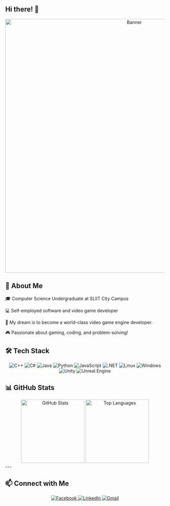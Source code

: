 Hi there! 👋
---

<div align="center">
  <img src="https://raw.githubusercontent.com/DilanSriyantha/DilanSriyantha/main/assets/banner.gif" alt="Banner" width="800">
</div> 

🌟 About Me
---

🎓 Computer Science Undergraduate at SLIIT City Campus

💻 Self-employed software and video game developer

🚀 My dream is to become a world-class video game engine developer.

🎮 Passionate about gaming, coding, and problem-solving!


🛠️ Tech Stack
---

<div align="center">
  <img src="https://img.shields.io/badge/C++-00599C?style=for-the-badge&logo=c%2B%2B&logoColor=white" alt="C++">  
  <img src="https://img.shields.io/badge/C%23-239120?style=for-the-badge&logo=c-sharp&logoColor=white" alt="C#">  
  <img src="https://img.shields.io/badge/Java-007396?style=for-the-badge&logo=java&logoColor=white" alt="Java">  
  <img src="https://img.shields.io/badge/Python-3776AB?style=for-the-badge&logo=python&logoColor=white" alt="Python">  
  <img src="https://img.shields.io/badge/JavaScript-F7DF1E?style=for-the-badge&logo=javascript&logoColor=black" alt="JavaScript">  
  <img src="https://img.shields.io/badge/.NET-512BD4?style=for-the-badge&logo=dotnet&logoColor=white" alt=".NET">  
  <img src="https://img.shields.io/badge/Linux-FCC624?style=for-the-badge&logo=linux&logoColor=black" alt="Linux">  
  <img src="https://img.shields.io/badge/Windows-0078D6?style=for-the-badge&logo=windows&logoColor=white" alt="Windows">  
  <img src="https://img.shields.io/badge/Unity-000000?style=for-the-badge&logo=unity&logoColor=white" alt="Unity">  
  <img src="https://img.shields.io/badge/Unreal%20Engine-313131?style=for-the-badge&logo=unreal%20engine&logoColor=white" alt="Unreal Engine">  
</div>

📊 GitHub Stats
---

<div align="center">
  <img height="200" src="https://github-readme-stats.vercel.app/api?username=DilanSriyantha&show_icons=true&theme=tokyonight" alt="GitHub Stats">  
  <img height="200" src="https://github-readme-stats.vercel.app/api/top-langs/?username=DilanSriyantha&layout=compact&theme=tokyonight" alt="Top Languages">  
</div>  
---

📫 Connect with Me
---


<div align="center">
  <a href="https://www.facebook.com/sriyantha.dilan.thudugala" target="_blank">
    <img src="https://img.shields.io/badge/Facebook-1877F2?style=for-the-badge&logo=facebook&logoColor=white" alt="Facebook">
  </a>  
  <a href="https://www.linkedin.com/in/dilan-sriyantha-thudugala-9789402a3" target="_blank">
    <img src="https://img.shields.io/badge/LinkedIn-0077B5?style=for-the-badge&logo=linkedin&logoColor=white" alt="LinkedIn">
  </a>  
  <a href="mailto:dilans091@gmail.com" target="_blank">
    <img src="https://img.shields.io/badge/Gmail-D14836?style=for-the-badge&logo=gmail&logoColor=white" alt="Gmail">
  </a>  
</div>
